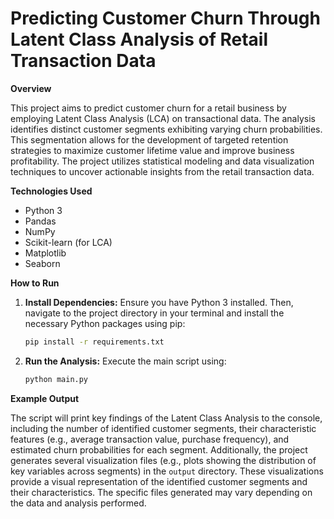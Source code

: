 # Predicting Customer Churn Through Latent Class Analysis of Retail Transaction Data

**Overview**

This project aims to predict customer churn for a retail business by employing Latent Class Analysis (LCA) on transactional data.  The analysis identifies distinct customer segments exhibiting varying churn probabilities. This segmentation allows for the development of targeted retention strategies to maximize customer lifetime value and improve business profitability.  The project utilizes statistical modeling and data visualization techniques to uncover actionable insights from the retail transaction data.

**Technologies Used**

* Python 3
* Pandas
* NumPy
* Scikit-learn (for LCA)
* Matplotlib
* Seaborn

**How to Run**

1. **Install Dependencies:**  Ensure you have Python 3 installed. Then, navigate to the project directory in your terminal and install the necessary Python packages using pip:

   ```bash
   pip install -r requirements.txt
   ```

2. **Run the Analysis:** Execute the main script using:

   ```bash
   python main.py
   ```

**Example Output**

The script will print key findings of the Latent Class Analysis to the console, including the number of identified customer segments, their characteristic features (e.g., average transaction value, purchase frequency), and estimated churn probabilities for each segment.  Additionally, the project generates several visualization files (e.g., plots showing the distribution of key variables across segments) in the `output` directory.  These visualizations provide a visual representation of the identified customer segments and their characteristics.  The specific files generated may vary depending on the data and analysis performed.
